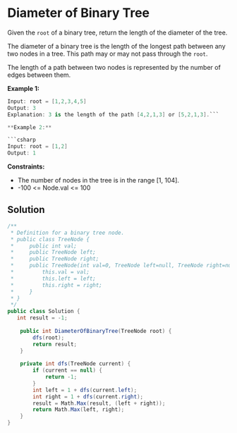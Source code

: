 # Diameter of Binary Tree

Given the `root` of a binary tree, return the length of the diameter of the tree.

The diameter of a binary tree is the length of the longest path between any two nodes in a tree. This path may or may not pass through the `root`.

The length of a path between two nodes is represented by the number of edges between them.

**Example 1:**

```csharp
Input: root = [1,2,3,4,5]
Output: 3
Explanation: 3 is the length of the path [4,2,1,3] or [5,2,1,3].```

**Example 2:**

```csharp
Input: root = [1,2]
Output: 1
 ```

**Constraints:**

- The number of nodes in the tree is in the range [1, 104].
- -100 <= Node.val <= 100

## Solution

```csharp
/**
 * Definition for a binary tree node.
 * public class TreeNode {
 *     public int val;
 *     public TreeNode left;
 *     public TreeNode right;
 *     public TreeNode(int val=0, TreeNode left=null, TreeNode right=null) {
 *         this.val = val;
 *         this.left = left;
 *         this.right = right;
 *     }
 * }
 */
public class Solution {
   int result = -1;
    
    public int DiameterOfBinaryTree(TreeNode root) {
        dfs(root);
        return result;
    }
    
    private int dfs(TreeNode current) {
        if (current == null) {
            return -1;
        }
        int left = 1 + dfs(current.left);
        int right = 1 + dfs(current.right);
        result = Math.Max(result, (left + right));
        return Math.Max(left, right);
    }
}
```